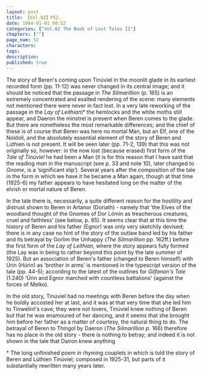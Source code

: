 ```yaml
---
layout: post
title: 【Vol.02】P52.
date: 1984-01-01 00:52
categories: ["Vol.02 The Book of Lost Tales II"]
chapters: [""]
page_num: 52
characters: 
tags: 
description: 
published: true
---
```


<p style="text-indent: 0;">
The story of Beren's coming upon Tinúviel in the moonlit glade in its earliest recorded form (pp. 11-12) was never changed in its central image; and it should be noticed that the passage in <I>The Silmarillion</I> (p. 165) is an extremely concentrated and exalted rendering of the scene: many elements not mentioned there were never in fact lost. In a very late reworking of the passage in the <I>Lay of Leithian\*</I> the hemlocks and the white moths still appear, and Daeron the minstrel is present when Beren comes to the glade. But there are nonetheless the most remarkable differences; and the chief of these is of course that Beren was here no mortal Man, but an Elf, one of the Noldoli, and the absolutely essential element of the story of Beren and Lúthien is not present. It will be seen later (pp. 71-2, 139) that this was not originally so, however: in the now lost (because erased) first form of the <I>Tale of Tinúviel</I> he had been a Man (it is for this reason that I have said that the reading <I>man</I> in the manuscript (see p. 33 and note 10), later changed to <I>Gnome</I>, is a ‘significant slip’). Several years after the composition of the tale in the form in which we have it he became a Man again, though at that time (1925-6) my father appears to have hesitated long on the matter of the elvish or mortal nature of Beren.
</p>

In the tale there is, necessarily, a quite different reason for the hostility and distrust shown to Beren in Artanor (Doriath) - namely that ‘the Elves of the woodland thought of the Gnomes of Dor Lómin as treacherous creatures, cruel and faithless’ (see below, p. 65). It seems clear that at this time the history of Beren and his father (Egnor) was only very sketchily devised; there is in any case no hint of the story of the outlaw band led by his father and its betrayal by Gorlim the Unhappy (<I>The Silmarillion</I> pp. 162ff.) before the first form of the <I>Lay of Leithian</I>, where the story appears fully formed (the Lay was in being to rather beyond this point by the late summer of 1925). But an association of Beren's father (changed to Beren himself) with Úrin (Húrin) as ‘brother in arms’ is mentioned in the typescript version of the tale (pp. 44-5); according to the latest of the outlines for <I>Gilfanon's Tale</I> (1.240) ‘Úrin and Egnor marched with countless battalions' (against the forces of Melko).

In the old story, Tinúviel had no meetings with Beren before the day when he boldly accosted her at last, and it was at that very time that she led him to Tinwelint's cave; they were not lovers, Tinúviel knew nothing of Beren but that he was enamoured of her dancing, and it seems that she brought him before her father as a matter of courtesy, the natural thing to do. The betrayal of Beren to Thingol by Daeron (<I>The Silmarillion p</I>. 166) therefore has no place in the old story - there is nothing to betray; and indeed it is not shown in the tale that Dairon knew anything

\* The long unfinished poem in rhyming couplets in which is told the story of Beren and Lúthien Tinúviel; composed in 1925-31, but parts of it substantially rewritten many years later.

